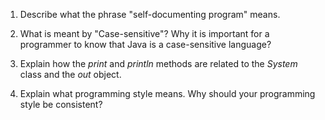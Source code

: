 1. Describe what the phrase "self-documenting program" means. 
  
  
  
  
2. What is meant by "Case-sensitive"? Why it is important for a programmer to know 
  that Java is a case-sensitive language?
  
   
   

3. Explain how the *print* and *println* methods are related to the *System* class
   and the *out* object.
  
   
   
  
4. Explain what programming style means. Why should your programming style be consistent?
  
 